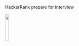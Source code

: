 HackerRank prepare for interview
<div>
  <img style="width: 15%;height:15%;" src="https://upload.wikimedia.org/wikipedia/commons/6/6a/JavaScript-logo.png"> 
</div>


 
